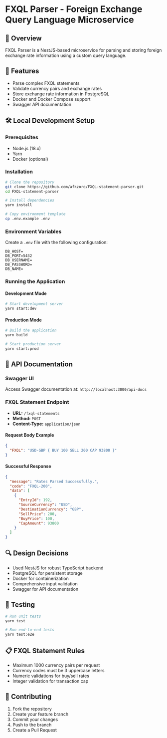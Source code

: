 # FXQL Parser - Foreign Exchange Query Language Microservice

## 📌 Overview
FXQL Parser is a NestJS-based microservice for parsing and storing foreign exchange rate information using a custom query language.

## 🚀 Features
- Parse complex FXQL statements
- Validate currency pairs and exchange rates
- Store exchange rate information in PostgreSQL
- Docker and Docker Compose support
- Swagger API documentation

## 🛠 Local Development Setup

### Prerequisites
- Node.js (18.x)
- Yarn
- Docker (optional)

### Installation
```bash
# Clone the repository
git clone https://github.com/afkzoro/FXQL-statement-parser.git
cd FXQL-statement-parser

# Install dependencies
yarn install

# Copy environment template
cp .env.example .env
```

### Environment Variables
Create a `.env` file with the following configuration:
```
DB_HOST=
DB_PORT=5432
DB_USERNAME=
DB_PASSWORD=
DB_NAME=
```

### Running the Application

#### Development Mode
```bash
# Start development server
yarn start:dev
```

#### Production Mode
```bash
# Build the application
yarn build

# Start production server
yarn start:prod
```


## 📖 API Documentation

### Swagger UI
Access Swagger documentation at: `http://localhost:3000/api-docs`

### FXQL Statement Endpoint
- **URL:** `/fxql-statements`
- **Method:** `POST`
- **Content-Type:** `application/json`

#### Request Body Example
```json
{
  "FXQL": "USD-GBP { BUY 100 SELL 200 CAP 93800 }"
}
```

#### Successful Response
```json
{
  "message": "Rates Parsed Successfully.",
  "code": "FXQL-200",
  "data": [
    {
      "EntryId": 192,
      "SourceCurrency": "USD",
      "DestinationCurrency": "GBP",
      "SellPrice": 200,
      "BuyPrice": 100,
      "CapAmount": 93800
    }
  ]
}
```

## 🔍 Design Decisions
- Used NestJS for robust TypeScript backend
- PostgreSQL for persistent storage
- Docker for containerization
- Comprehensive input validation
- Swagger for API documentation

## 🧪 Testing
```bash
# Run unit tests
yarn test

# Run end-to-end tests
yarn test:e2e
```

## 📋 FXQL Statement Rules
- Maximum 1000 currency pairs per request
- Currency codes must be 3 uppercase letters
- Numeric validations for buy/sell rates
- Integer validation for transaction cap

## 🤝 Contributing
1. Fork the repository
2. Create your feature branch
3. Commit your changes
4. Push to the branch
5. Create a Pull Request
